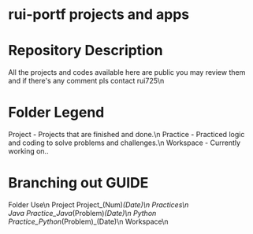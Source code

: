 # rui-portf projects and apps
# Repository Description
  All the projects and codes available here are public you may review them and if there's any comment pls contact rui725\n
  
# Folder Legend
  Project  - Projects that are finished and done.\n
  Practice - Practiced logic and coding to solve problems and challenges.\n
  Workspace - Currently working on..
  
# Branching out GUIDE
  Folder         Use\n
  Project        Project_(Num)_(Date)\n
  Practices\n      
      Java       Practice_Java_(Problem)_(Date)\n
      Python     Practice_Python_(Problem)_(Date)\n
  Workspace\n
